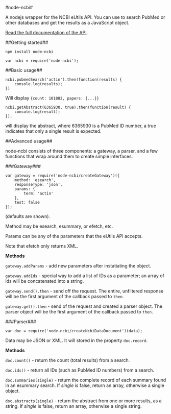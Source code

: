 #node-ncbi#

A nodejs wrapper for the NCBI eUtils API. You can use to search PubMed or other databases and get the results as a JavaScript object.

[Read the full documentation of the API](http://www.ncbi.nlm.nih.gov/books/NBK25500/).

##Getting started##

`npm install node-ncbi`

`var ncbi = require('node-ncbi');`

##Basic usage##

```
ncbi.pubmedSearch('actin').then(function(results) {
    console.log(results);
})
```

Will display `{count: 101882, papers: {...}}`

```
ncbi.getAbstract(6365930, true).then(function(result) {
    console.log(result);
});
```
will display the abstract, where 6365930 is a PubMed ID number, a true indicates that only a single result is expected.

##Advanced usage##

node-ncbi consists of three components: a gateway, a parser, and a few functions that wrap around them to create simple interfaces.

###Gateway###

```
var gateway = require('node-ncbi/createGateway')({
    method: 'esearch',
    responseType: 'json',
    params: {
        term: 'actin'
    },
    test: false
});
```
(defaults are shown).

Method may be esearch, esummary, or efetch, etc.

Params can be any of the parameters that the eUtils API accepts.

Note that efetch only returns XML.

**Methods**

`gateway.addParams` - add new parameters after instatiating the object.

`gateway.addIds` - special way to add a list of IDs as a parameter; an array of ids will be concatenated into a string.

`gateway.send().then` - send off the request. The entire, unfiltered response will be the first argument of the callback passed to `then`.

`gateway.get().then` - send of the request and created a parser object. The parser object will be the first argument of the callback passed to `then`.

###Parser###

```
var doc = require('node-ncbi/createNcbiDataDocument')(data);
```

Data may be JSON or XML. It will stored in the property `doc.record`.

**Methods**

`doc.count()` - return the count (total results) from a search.

`doc.ids()` - return all IDs (such as PubMed ID numbers) from a search.

`doc.summaries(single)` - return the complete record of each summary found in an esummary search. If *single* is false, return an array, otherwise a single object.

`doc.abstracts(single)` - return the abstract from one or more results, as a string. If *single* is false, return an array, otherwise a single string.
